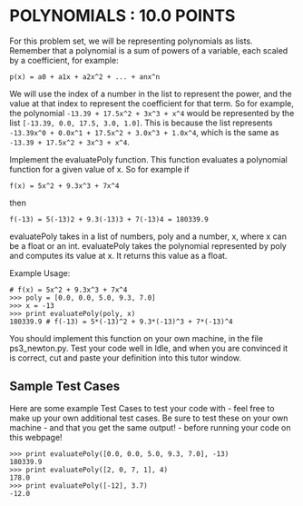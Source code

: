 POLYNOMIALS : 10.0 POINTS
=========================

For this problem set, we will be representing polynomials as lists. Remember that a polynomial is a sum of powers of a variable, each scaled by a coefficient, for example:

    p(x) = a0 + a1x + a2x^2 + ... + anx^n

We will use the index of a number in the list to represent the power, and the value at that index to represent the coefficient for that term. So for example, the polynomial `-13.39 + 17.5x^2 + 3x^3 + x^4` would be represented by the list `[-13.39, 0.0, 17.5, 3.0, 1.0]`. This is because the list represents `-13.39x^0 + 0.0x^1 + 17.5x^2 + 3.0x^3 + 1.0x^4`, which is the same as `-13.39 + 17.5x^2 + 3x^3 + x^4`.

Implement the evaluatePoly function. This function evaluates a polynomial function for a given value of x. So for example if

    f(x) = 5x^2 + 9.3x^3 + 7x^4

then

    f(-13) = 5(-13)2 + 9.3(-13)3 + 7(-13)4 = 180339.9

evaluatePoly takes in a list of numbers, poly and a number, x, where x can be a float or an int. evaluatePoly takes the polynomial represented by poly and computes its value at x. It returns this value as a float.

Example Usage:

    # f(x) = 5x^2 + 9.3x^3 + 7x^4
    >>> poly = [0.0, 0.0, 5.0, 9.3, 7.0]
    >>> x = -13
    >>> print evaluatePoly(poly, x)
    180339.9 # f(-13) = 5*(-13)^2 + 9.3*(-13)^3 + 7*(-13)^4

You should implement this function on your own machine, in the file ps3_newton.py. Test your code well in Idle, and when you are convinced it is correct, cut and paste your definition into this tutor window.

Sample Test Cases
-----------------

Here are some example Test Cases to test your code with - feel free to make up your own additional test cases. Be sure to test these on your own machine - and that you get the same output! - before running your code on this webpage!

	>>> print evaluatePoly([0.0, 0.0, 5.0, 9.3, 7.0], -13)
	180339.9
	>>> print evaluatePoly([2, 0, 7, 1], 4)
	178.0
	>>> print evaluatePoly([-12], 3.7)
	-12.0
